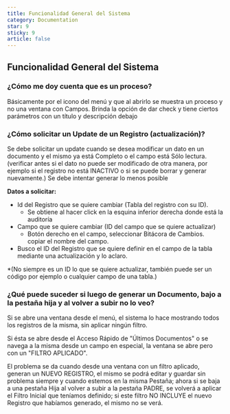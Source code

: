 ```yaml
---
title: Funcionalidad General del Sistema
category: Documentation
star: 9
sticky: 9
article: false
---
```


## Funcionalidad General del Sistema

### ¿Cómo me doy cuenta que es un proceso?

Básicamente por el icono del menú y que al abrirlo se muestra un proceso y no una ventana con Campos. Brinda la opción de dar check y tiene ciertos parámetros con un título y descripción debajo


### ¿Cómo solicitar un Update de un Registro (actualización)?

Se debe solicitar un update cuando se desea modificar un dato en un documento y el mismo ya está Completo o el campo está Sólo lectura. (verificar antes si el dato no puede ser modificado de otra manera, por ejemplo si el registro no está INACTIVO o si se puede borrar y generar nuevamente.) Se debe intentar generar lo menos posible

**Datos a solicitar:** 

* Id del Registro que se quiere cambiar (Tabla del registro con su ID). 
  * Se obtiene al hacer click en la esquina inferior derecha donde está la auditoría
* Campo que se quiere cambiar (ID del campo que se quiere actualizar) 
  * Botón derecho en el campo, seleccionar Bitácora de Cambios. copiar el nombre del campo.
* Busco el ID del Registro que se quiere definir en el campo de la tabla mediante una actualización y lo aclaro.

\*(No siempre es un ID lo que se quiere actualizar, también puede ser un código por ejemplo o cualquier campo de una tabla.)

### ¿Qué puede suceder si luego de generar un Documento, bajo a la pestaña hija y al volver a subir no lo veo?

Si se abre una ventana desde el menú, el sistema lo hace mostrando todos los registros de la misma, sin aplicar ningún filtro. 

Si ésta se abre desde el Acceso Rápido de "Últimos Documentos" o se navega a la misma desde un campo en especial, la ventana se abre pero con un "FILTRO APLICADO".

El problema se da cuando desde una ventana con un filtro aplicado, generan un NUEVO REGISTRO, el mismo se podrá editar y guardar sin problema siempre y cuando estemos en la misma Pestaña; ahora si se baja a una pestaña Hija al volver a subir a la pestaña PADRE, se volverá a aplicar el Filtro Inicial que teníamos definido; si este filtro NO INCLUYE el nuevo Registro que habíamos generado, el mismo no se verá.